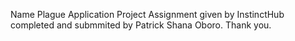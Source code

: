 Name Plague Application Project Assignment given by InstinctHub completed and submmited by Patrick Shana Oboro. Thank you.
